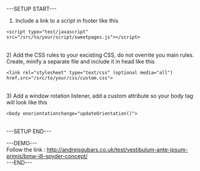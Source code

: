 ---SETUP START---<br>

1) Include a link to a script in footer like this<br>
<pre><code>&lt;script type="text/javascript" src="/src/to/your/script/sweetpages.js"&gt;&lt/script&gt;</code></pre>
 <br>
2) Add the CSS rules to your excisting CSS, do not overrite you main rules. Create, minify a separate file and include it in head like this
<br>
<pre><code>&lt;link rel="stylesheet" type="text/css" (optional media="all") href,src="/src/to/your/css/custom.css"&gt;</code></pre>
<br>
3) Add a window rotation listener, add a custom attribute so your body tag will look like this
<pre><code>&lt;body onorientationchange="updateOrientation()"&gt;</code></pre>
	<br>
---SETUP END---

---DEMO---
<br>
Follow the link : http://andrejsgubars.co.uk/test/vestibulum-ante-ipsum-primis/bmw-i8-spyder-concept/
<br>
---END---